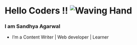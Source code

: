 # Hello Coders !! ![Waving Hand](https://cliply.co/clip/waving-hand/)
### I am Sandhya Agarwal


- I’m a Content Writer | Web developer | Learner 
